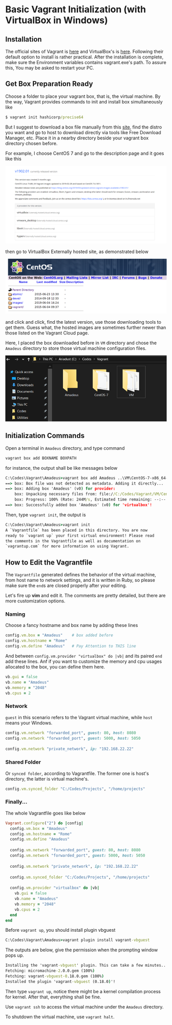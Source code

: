 # Basic Vagrant Initialization (with VirtualBox in Windows)

## Installation

The official sites of Vagrant is [here](https://www.vagrantup.com/downloads.html) and VirtualBox's is [here](https://www.virtualbox.org/wiki/Downloads).
Following their default option to install is rather practical. After
the installation is complete, make sure the Environment variables 
contains vagrant.exe's path. To assure this, You may be asked to 
restart your PC.

## Get Box Preparation Ready

Choose a folder to place your vagrant box, that is, the virtual machine.
By the way, Vagrant provides commands to init and install box simultaneously 
like

```cmd
$ vagrant init hashicorp/precise64
```

But I suggest to download a box file manually from this [site](https://app.vagrantup.com/boxes/search), find
the distro you want and go to host to download directly via tools like
Free Download Manager, etc. Place it in a nearby directory beside your
vagrant box directory chosen before.

For example, I choose CentOS 7 and go to the description page and it goes
like this

![CentOS Release](../../assets/vagrant/CentOSRelease.png)

then go to VirtualBox Externally hosted site, as demonstrated below

![CentOS Files](../../assets/vagrant/CentOSFiles.png)

and click and click, find the latest version, use those downloading
tools to get them. Guess what, the hosted images are sometimes further
newer than those listed on the Vagrant Cloud page.

Here, I placed the box downloaded before in `VM` directory and chose the
`Amadeus` directory to store those virtual machine configuration files.

![Vagrant Directories](../../assets/vagrant/VagrantDir.png)

## Initialization Commands

Open a terminal in `Amadeus` directory, and type command

```cmd
vagrant box add BOXNAME BOXPATH
```

for instance, the output shall be like messages below

```cmd
C:\Codes\Vagrant\Amadeus>vagrant box add Amadeus ..\VM\CentOS-7-x86_64-Vagrant-1905_01.VirtualBox.box
==> box: Box file was not detected as metadata. Adding it directly...
==> box: Adding box 'Amadeus' (v0) for provider:
    box: Unpacking necessary files from: file://C:/Codes/Vagrant/VM/CentOS-7-x86_64-Vagrant-1905_01.VirtualBox.box
    box: Progress: 100% (Rate: 244M/s, Estimated time remaining: --:--:--)
==> box: Successfully added box 'Amadeus' (v0) for 'virtualbox'!
```

Then, type `vagrant init`, the output is

```cmd
C:\Codes\Vagrant\Amadeus>vagrant init
A `Vagrantfile` has been placed in this directory. You are now
ready to `vagrant up` your first virtual environment! Please read
the comments in the Vagrantfile as well as documentation on
`vagrantup.com` for more information on using Vagrant.
```

## How to Edit the Vagrantfile

The `Vagrantfile` generated defines the behavior of the virtual machine,
from host name to network settings, and it is written in Ruby, so please
make sure the `end`s are closed properly after your editing.

Let's fire up **vim** and edit it. The comments are pretty detailed, but there
are more customization options.

### Naming

Choose a fancy hostname and box name by adding these lines

```Ruby
config.vm.box = "Amadeus"    # box added before
config.vm.hostname = "Rome"
config.vm.define "Amadeus"   # Pay Attention to THIS line
```

And between `config.vm.provider "virtualbox" do |vb|` and its paired `end`
add these lines. Anf if you want to customize the memory and cpu usages
allocated to the box, you can define them here.  

```Ruby
vb.gui = false
vb.name = "Amadeus"
vb.memory = "2048"
vb.cpus = 2
```


### Network

`guest` in this scenario refers to the Vagrant virtual machine, while
`host` means your Windows.

```Ruby
config.vm.network "forwarded_port", guest: 80, host: 8080
config.vm.network "forwarded_port", guest: 5000, host: 5050

config.vm.network "private_network", ip: "192.168.22.22"
```

### Shared Folder

Or `synced folder`, according to Vagrantfile. The former one is host's
directory, the latter is virtual machine's. 

```Ruby
config.vm.synced_folder "C:/Codes/Projects", "/home/projects"
```

### Finally...

The whole Vagrantfile goes like below

```Ruby
Vagrant.configure("2") do |config|
  config.vm.box = "Amadeus"
  config.vm.hostname = "Rome"
  config.vm.define "Amadeus"

  config.vm.network "forwarded_port", guest: 80, host: 8080
  config.vm.network "forwarded_port", guest: 5000, host: 5050

  config.vm.network "private_network", ip: "192.168.22.22"

  config.vm.synced_folder "C:/Codes/Projects", "/home/projects"

  config.vm.provider "virtualbox" do |vb|
    vb.gui = false
    vb.name = "Amadeus"
    vb.memory = "2048"
    vb.cpus = 2
  end
end
```

Before `vagrant up`, you should install plugin vbguest

```cmd
C:\Codes\Vagrant\Amadeus>vagrant plugin install vagrant-vbguest
```

The outputs are below, give the permission when the prompting window
pops up.

```cmd
Installing the 'vagrant-vbguest' plugin. This can take a few minutes...
Fetching: micromachine-2.0.0.gem (100%)
Fetching: vagrant-vbguest-0.18.0.gem (100%)
Installed the plugin 'vagrant-vbguest (0.18.0)'!
```

Then type `vagrant up`, notice there might be a kernel compilation
process for kernel. After that, everything shall be fine.

Use `vagrant ssh` to access the virtual machine under the `Amadeus`
directory.

To shutdown the virtual machine, use `vagrant halt`.